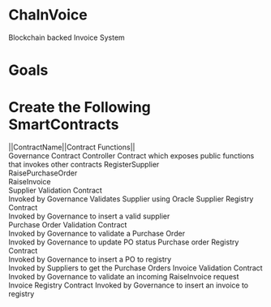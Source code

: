 # ChaInVoice
Blockchain backed Invoice System


# Goals 
# Create the Following SmartContracts 

||ContractName||Contract Functions||  
Governance Contract 
Controller Contract which exposes public functions that invokes other contracts 
RegisterSupplier  
RaisePurchaseOrder  
RaiseInvoice  
Supplier Validation Contract  
Invoked by Governance 
Validates Supplier using Oracle 
Supplier Registry Contract  
Invoked by Governance to insert a valid supplier  
Purchase Order Validation Contract  
Invoked by Governance to validate a Purchase Order  
Invoked by Governance to update PO status 
Purchase order Registry Contract  
Invoked by Governance to insert a PO to registry  
Invoked by Suppliers to get the Purchase Orders 
Invoice Validation Contract 
Invoked by Governance to validate an incoming RaiseInvoice request  
Invoice Registry Contract 
Invoked by Governance to insert an invoice to registry  



